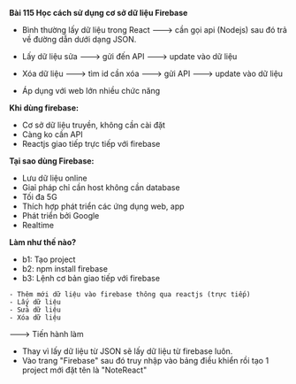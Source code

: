 **Bài 115 Học cách sử dụng cơ sở dữ liệu Firebase**

- Bình thường lấy dữ liệu trong React ---> cần gọi api (Nodejs) sau đó trả về đường dẫn dưới dạng JSON.

- Lấy dữ liệu sửa ---> gửi đến API ---> update vào dữ liệu

- Xóa dữ liệu ---> tìm id cần xóa ---> gửi API ---> update vào dữ liệu
- Áp dụng với web lớn nhiều chức năng

**Khi dùng firebase:**

- Cơ sở dữ liệu truyền, không cần cài đặt
- Càng ko cần API
- Reactjs giao tiếp trực tiếp với firebase

**Tại sao dùng Firebase:**

- Lưu dữ liệu online
- Giaỉ pháp chỉ cần host không cần database
- Tối đa 5G
- Thích hợp phát triển các ứng dụng web, app
- Phát triển bởi Google
- Realtime

**Làm như thế nào?**

- b1: Tạo project
- b2: npm install firebase
- b3: Lệnh cơ bản giao tiếp với firebase
```
- Thêm mới dữ liệu vào firebase thông qua reactjs (trực tiếp)
- Lấy dữ liệu
- Sửa dữ liệu
- Xóa dữ liệu
```
---> Tiến hành làm

- Thay vì lấy dữ liệu từ JSON sẽ lấy dữ liệu từ firebase luôn.
- Vào trang "Firebase" sau đó truy nhập vào bảng điều khiển rồi tạo 1 project mới đặt tên là "NoteReact"


 